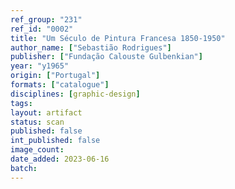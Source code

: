 ```yaml
---
ref_group: "231"
ref_id: "0002"
title: "Um Século de Pintura Francesa 1850-1950"
author_name: ["Sebastião Rodrigues"]
publisher: ["Fundação Calouste Gulbenkian"]
year: "y1965"
origin: ["Portugal"]
formats: ["catalogue"]
disciplines: [graphic-design]
tags:
layout: artifact
status: scan
published: false
int_published: false
image_count:
date_added: 2023-06-16
batch:
---
```

